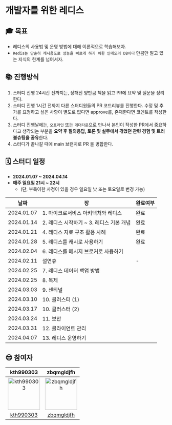 
# 개발자를 위한 레디스 

## 🎓 목표
-  레디스의 사용법 및 운영 방법에 대해 이론적으로 학습해보자.
- `Redis는 단순히 캐시용도로 성능을 빠르게 하기 위한 인메모리 DB이다` 만큼만 알고 있는 지식의 한계를 넘어서자.

## 📚 진행방식
1. 스터디 진행 24시간 전까지는, 정해진 양만큼 책을 읽고 PR에 요약 및 질문을 정리한다.
2. 스터디 진행 1시간 전까지 다른 스터디원들의 PR 코드리뷰를 진행한다. 수정 및 추가를 요청하고 싶은 사항이 별도로 없다면 approve를, 존재한다면 코멘트를 작성한다. 
3. 스터디 진행날에는, `오프라인` 또는 `게더타운`으로 만나서 본인이 작성한 PR에서 중요하다고 생각되는 부분을 **요약 후 질의응답, 토론 및 실무에서 겪었던 관련 경험 및 트러블슈팅을 공유**한다.
4. 스터디가 끝나갈 때에 main 브랜치로 PR 을 병합한다.


## 🗓️ 스터디 일정
- **2024.01.07 ~ 2024.04.14**
- **매주 일요일 21시 ~ 22시**
  - (단, 부득이한 사정이 있을 경우 일요일 낮 또는 토요일로 변경 가능)

|날짜|장|완료여부|
|-|-|-|
|2024.01.07|1. 마이크로서비스 아키텍처와 레디스|완료|
|2024.01.14|2. 레디스 시작하기 ~ 3. 레디스 기본 개념|완료|
|2024.01.21|4. 레디스 자료 구조 활용 사례|완료|
|2024.01.28|5. 레디스를 캐시로 사용하기|완료|
|2024.02.04|6. 레디스를 메시지 브로커로 사용하기||
|2024.02.11|설연휴|-|
|2024.02.25|7. 레디스 데이터 백업 방법||
|2024.02.25|8. 복제||
|2024.03.03|9. 센티널||
|2024.03.10|10. 클러스터 (1)||
|2024.03.17|10. 클러스터 (2)||
|2024.03.24|11. 보안||
|2024.03.31|12. 클라이언트 관리||
|2024.04.07|13. 레디스 운영하기||

## 😎 참여자
|                                               kth990303                                                   |                                              zbqmgldjfh                                                    |
|:---------------------------------------------------------------------------------------------------------:|:----------------------------------------------------------------------------------------------------------:|
| <img src="https://avatars.githubusercontent.com/u/57135043?v=4" alt="kth990303" width="100" height="100"> | <img src="https://avatars.githubusercontent.com/u/60593969?v=4" alt="zbqmgldjfh" width="100" height="100"> |
|                              [kth990303](https://github.com/kth990303)                                    |                              [zbqmgldjfh](https://github.com/zbqmgldjfh)                                   |
